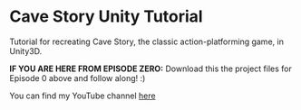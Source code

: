 # Cave Story Unity Tutorial
Tutorial for recreating Cave Story, the classic action-platforming game, in Unity3D.

**IF YOU ARE HERE FROM EPISODE ZERO:** Download this the project files for Episode 0 above and follow along! :)

You can find my YouTube channel [here](https://www.youtube.com/channel/UCJLPIK2X6DtrFgioOM7dqDw)
